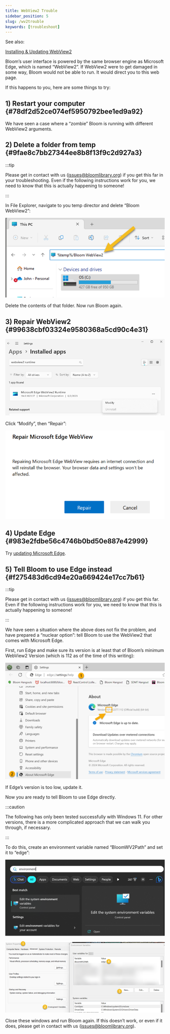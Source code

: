 ```yaml
---
title: WebView2 Trouble
sidebar_position: 5
slug: /wv2trouble
keywords: [troubleshoot]
---
```




See also: 


[Installing & Updating WebView2](/webview2)


Bloom’s user interface is powered by the same browser engine as Microsoft Edge, which is named “WebView2”. If WebView2 were to get damaged in some way, Bloom would not be able to run.  It would direct you to this web page.


If this happens to you, here are some things to try:


## 1) Restart your computer {#78df2d52ce074ef5950792bee1ed9a92}


 We have seen a case where a “zombie” Bloom is running with different WebView2 arguments.


## 2) Delete a folder from temp {#9fae8c7bb27344ee8b8f13f9c2d927a3}


:::tip

Please get in contact with us ([issues@bloomlibrary.org](mailto:issues@bloomlibrary.org)) if you get this far in your troubleshooting. Even if the following instructions work for you, we need to know that this is actually happening to someone!

:::




In File Explorer, navigate to you temp director and delete “Bloom WebView2”:


![](./1478022081.png)


Delete the contents of that folder. Now run Bloom again.


## 3) Repair WebView2 {#99638cbf03324e9580368a5cd90c4e31}


![](./1735398459.png)


Click “Modify”, then “Repair”:


![](./1601555847.png)


## 4) Update Edge {#983e2fdbe56c4746b0bd50e887e42999}


Try [updating Microsoft Edge](/webview2).


## 5) Tell Bloom to use Edge instead {#f275483d6cd94e20a669424e17cc7b61}


:::tip

Please get in contact with us ([issues@bloomlibrary.org](mailto:issues@bloomlibrary.org)) if you get this far. Even if the following instructions work for you, we need to know that this is actually happening to someone!

:::




We have seen a situation where the above does not fix the problem, and have prepared a “nuclear option”: tell Bloom to use the WebView2 that comes with Microsoft Edge. 


First, run Edge and make sure its version is at least that of Bloom’s minimum WebView2 Version (which is 112 as of the time of this writing):


![](./2039540903.png)


If Edge’s version is too low, update it.


Now you are ready to tell Bloom to use Edge directly.


:::caution

The following has only been tested successfully with Windows 11. For other versions, there is a more complicated approach that we can walk you through, if necessary.

:::




To do this, create an environment variable named “BloomWV2Path” and set it to “edge”:


![](./266899542.png)


![](./1139571278.png)


Close these windows and run Bloom again. If this doesn’t work, or even if it does, please get in contact with us ([issues@bloomlibrary.org](mailto:issues@bloomlibrary.org)).


